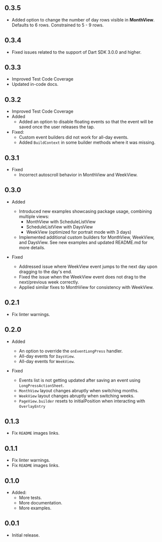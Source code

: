 ## 0.3.5

- Added option to change the number of day rows visible in **MonthView**. Defaults to 6 rows.
  Constrained to 5 - 9 rows.

## 0.3.4

- Fixed issues related to the support of Dart SDK 3.0.0 and higher.

## 0.3.3

- Improved Test Code Coverage
- Updated in-code docs.

## 0.3.2

- Improved Test Code Coverage
- Added
    * Added an option to disable floating events so that the event will be saved once the user
      releases the tap.
- Fixed:
    * Custom event builders did not work for all-day events.
    * Added `BuildContext` in some builder methods where it was missing.

## 0.3.1

- Fixed
    * Incorrect autoscroll behavior in MonthView and WeekView.

## 0.3.0

- Added

    * Introduced new examples showcasing package usage, combining multiple views:
        * MonthView with ScheduleListView
        * ScheduleListView with DaysView
        * WeekView (optimized for portrait mode with 3 days)
    * Implemented additional custom builders for MonthView, WeekView, and DaysView. See new examples
      and updated README.md for more details.

- Fixed

    * Addressed issue where WeekView event jumps to the next day upon dragging to the day's end.
    * Fixed the issue when the WeekView event does not drag to the next/previous week correctly.
    * Applied similar fixes to MonthView for consistency with WeekView.

## 0.2.1

* Fix linter warnings.

## 0.2.0

- Added
    * An option to override the `onEventLongPress` handler.
    * All-day events for `DaysView`.
    * All-day events for `WeekView`.

- Fixed
    * Events list is not getting updated after saving an event using `LongPressActionSheet`.
    * `MonthView` layout changes abruptly when switching months.
    * `WeekView` layout changes abruptly when switching weeks.
    * `PageView.builder` resets to initialPosition when interacting with `OverlayEntry`

## 0.1.3

* Fix `README` images links.

## 0.1.1

* Fix linter warnings.
* Fix `README` images links.

## 0.1.0

- Added:
    * More tests.
    * More documentation.
    * More examples.

## 0.0.1

* Initial release.

